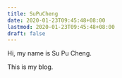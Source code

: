 ```yaml
---
title: SuPuCheng
date: 2020-01-23T09:45:48+08:00
lastmod: 2020-01-23T09:45:48+08:00
draft: false
---
```


Hi, my name is Su Pu Cheng.

<!--more-->

This is my blog.
